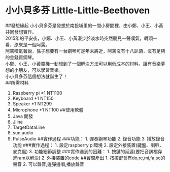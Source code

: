 # 小小貝多芬 Little-Little-Beethoven
##發想緣起
  小小貝多芬是發想於南投埔里的一間小房間裡，由小鄭、小王、小黃共同發想實作。<br> 
  2015年的平安夜，小鄭、小王、小黃漫步於淡水時突然聽見一聲嘆氣，轉頭一看，原來是一個阿罵。 <br>
  阿罵嘆氣著說，孫子想要有一台鋼琴可是年末將近，阿罵沒有十八趴領，沒有足夠的金錢買鋼琴。 <br>
  小鄭、小王、小黃靈機一動想到了一個解決方法可以用低成本的材料，讓有音樂夢想的小朋友，可以學習音樂。 <br>
  小小貝多芬這個想法就誕生了！<br>
##所需材料
  1. Raspberry pi *1 NT1100 
  2. Keyboard *1 NT150 
  3. Speaker *1 NT299
  4. Microphone *1 NT100
##使用軟體
  1. Java 開發 
  2. Jline 
  3. TargetDataLine 
  4. sun.audio 
  5. PulseAudio 
##實作過程
###功能： 
    1. 彈奏鋼琴功能 
    2. 錄音功能 
    3. 播放錄音功能 
###實作過程： 
    1. 設定raspberry pi環境 
    2. 設定外接裝置(鍵盤、喇叭、麥克風) 
    3. 功能細節調整 
###實作遇到的困難： 
    1. 按鍵的延遲(要把音訊檔存進ram以解決) 
    2. 外接裝置的code 
##實際產出 
    1. 按按鍵會有do,re,mi,fa,so的聲音 
    2. 可以錄音,邊彈邊唱,播放錄音 
